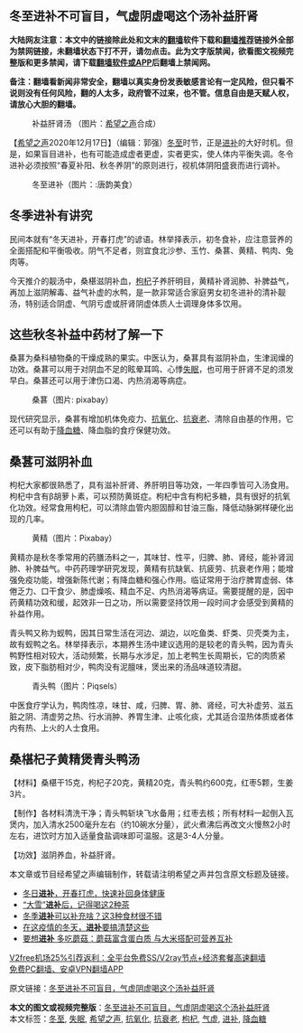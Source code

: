 <h2>冬至进补不可盲目，气虚阴虚喝这个汤补益肝肾</h2> <p class="notice"><b>大陆网友注意：本文中的链接除此处和文末的<a href="https://github.com/bannedbook/fanqiang" >翻墙</a>软件下载和<a href="https://github.com/killgcd/justmysocks/blob/master/README.md">翻墙推荐</a>链接外全部为禁网链接，未翻墙状态下打不开，请勿点击。此为文字版禁闻，欲看图文视频完整版和更多禁闻，请下载<a href="https://github.com/bannedbook/fanqiang">翻墙软件或APP</a>后翻墙上禁闻网。</p><p>备注：翻墙看新闻非常安全，翻墙以真实身份发表敏感言论有一定风险，但只看不说则没有任何风险，翻的人太多，政府管不过来，也不管。信息自由是天赋人权，请放心大胆的翻墙。</b></p>  <div class="entry"> <figure><figcaption>补益肝肾汤 （图片：<a href="https://www.bannedbook.org/bnews/tag/%e5%b8%8c%e6%9c%9b%e4%b9%8b%e5%a3%b0/" class="st_tag internal_tag" rel="tag" title="标签 希望之声 下的日志">希望之声</a>合成）</figcaption></figure> <p>【<span class='wp_keywordlink_affiliate'><a href="https://www.soundofhope.org" title="希望之声" target="_blank">希望之声</a></span>2020年12月17日】（编辑：郭强）<a href="https://www.bannedbook.org/bnews/tag/%E5%86%AC%E8%87%B3/" class="st_tag internal_tag" rel="tag" title="标签 冬至 下的日志">冬至</a>时节，正是<a href="https://www.bannedbook.org/bnews/tag/%E8%BF%9B%E8%A1%A5/" class="st_tag internal_tag" rel="tag" title="标签 进补 下的日志">进补</a>的大好时机。但是，如果盲目进补，也有可能造成虚者更虚，实者更实，使人体内平衡失调。冬令进补必须按照“春夏补阳、秋冬养阴”的原则进行，视机体阴阳盛衰而进行调补。</p> <figure><figcaption>冬至进补（图片：:唐韵美食）</figcaption></figure> <h2>冬季进补有讲究</h2> <p>民间本就有“冬天进补，开春打虎”的谚语。林举择表示，初冬食补，应注意营养的全面搭配和平衡吸收。阴气不足者，则宜食北沙参、玉竹、桑葚、黄精、鸭肉、兔肉等。</p> <p>今天推介的靓汤中，桑椹滋阴补血，<a href="https://www.bannedbook.org/bnews/tag/%e6%9e%b8%e6%9d%9e/" class="st_tag internal_tag" rel="tag" title="标签 枸杞 下的日志">枸杞</a>子养肝明目，黄精补肾润肺、补脾益气，再加上滋阴解毒、益气补虚的水鸭，是一款非常适合家庭男女初冬进补的清补靓汤，特别适合阴虚、气阴亏虚或肝肾阴虚体质人士调理身体多饮用。</p>  <h2>这些秋冬补益中药材了解一下</h2> <p>桑葚为桑科植物桑的干燥成熟的果实。中医认为，桑葚具有滋阴补血，生津润燥的功效。桑葚可以用于对阴血不足的眩晕耳鸣、心悸<a href="https://www.bannedbook.org/bnews/tag/%e5%a4%b1%e7%9c%a0/" class="st_tag internal_tag" rel="tag" title="标签 失眠 下的日志">失眠</a>，也可用于肝肾不足的须发早白。桑葚还可以用于津伤口渴、内热消渴等病症。</p> <figure><figcaption>桑葚（图片: pixabay）</figcaption></figure> <p>现代研究显示，桑葚有增加机体免疫力、<a href="https://www.bannedbook.org/bnews/tag/%E6%8A%97%E6%B0%A7%E5%8C%96/" class="st_tag internal_tag" rel="tag" title="标签 抗氧化 下的日志">抗氧化</a>、<a href="https://www.bannedbook.org/bnews/tag/%E6%8A%97%E8%A1%B0%E8%80%81/" class="st_tag internal_tag" rel="tag" title="标签 抗衰老 下的日志">抗衰老</a>、清除自由基的作用，它还可以有助于<a href="https://www.bannedbook.org/bnews/tag/%E9%99%8D%E8%A1%80%E7%B3%96/" class="st_tag internal_tag" rel="tag" title="标签 降血糖 下的日志">降血糖</a>、降血脂的食疗保健功效。</p> <h2>桑葚可滋阴补血</h2> <p>枸杞大家都很熟悉了，具有滋补肝肾、养肝明目等功效，一年四季皆可入汤食用。枸杞中含有β胡萝卜素，可以预防黄斑症。枸杞中含有枸杞多糖，具有很好的抗氧化功效。经常食用枸杞，可以清除血管内胆固醇和甘油三酯，降低动脉粥样硬化出现的几率。</p>  <figure><figcaption>黄精（图片：Pixabay）</figcaption></figure> <p>黄精亦是秋冬季常用的药膳汤料之一，其味甘、性平，归脾、肺、肾经，能补肾润肺、补脾益气。中药药理学研究发现，黄精有抗缺氧、抗疲劳、抗衰老作用；能增强免疫功能，增强新陈代谢；有降血糖和强心作用。临证常用于治疗脾胃虚弱、体倦乏力、口干食少、肺虚燥咳、精血不足、内热消渴等病证。需要提醒的是，因中药黄精功效和缓，起效非一日之功，所以需要坚持饮用一段时间才会感受到黄精的补益作用。</p> <p>青头鸭又称为蚬鸭，因其日常生活在河边、湖边，以吃鱼类、虾类、贝壳类为主，故有蚬鸭之名。林举择表示，本期养生汤中建议选用的是较老的青头鸭，因为青头鸭野性相对较大，活动频繁，长期与水涉足，加上老鸭生长周期长，它的肉质紧致，皮下脂肪相对少，鸭肉没有泥膻味，煲出来的汤品味道较清甜。</p> <figure><figcaption>青头鸭（图片：Piqsels）</figcaption></figure> <p>中医食疗学认为，鸭肉性凉，味甘、咸，归脾、胃、肺、肾经，可大补虚劳、滋五脏之阴、清虚劳之热、行水消肿、养胃生津、止咳化痰，尤其适合湿热体质或者体内有热、上火的人士食用。</p>  <h2>桑椹杞子黄精煲青头鸭汤</h2> <p>【材料】桑椹干15克，枸杞子20克，黄精20克，青头鸭约600克，红枣5颗，生姜3片。</p> <p>【制作】各材料清洗干净；青头鸭斩块飞水备用；红枣去核；所有材料一起倒入瓦煲内，加入清水2500毫升左右（约10碗水分量），武火煮沸后再改文火慢熬2小时左右，进饮时方加入适量食盐调味即可温服。这是3-4人分量。</p> <p>【功效】滋阴养血，补益肝肾。</p>  <p>本文章或节目经希望之声编辑制作，转载请注明希望之声并包含原文标题及链接。</p> <ul class='op-related-articles' title='相关阅读'> <li><a href='https://www.bannedbook.org/bnews/comments/20201208/1444169.html' target='_blank'>冬日<b>进补</b>，开春打虎，快速补回身体健康</a></li> <li><a href='https://www.bannedbook.org/bnews/comments/20201207/1443632.html' target='_blank'>“大雪”<b>进补</b>后，记得喝这2种茶</a></li> <li><a href='https://www.bannedbook.org/bnews/comments/20201203/1441504.html' target='_blank'>冬季<b>进补</b>可以补充啥？这3种食材很不错</a></li> <li><a href='https://www.bannedbook.org/bnews/comments/20201201/1440165.html' target='_blank'>在这疫情的冬天，<b>进补</b>要搞清楚这些</a></li> <li><a href='https://www.bannedbook.org/bnews/health/20201129/1438956.html' target='_blank'>要想<b>进补</b> 多吃蘑菇：蘑菇富含蛋白质 与大米搭配可营养互补</a></li> </ul> <p class="texttj"> <a href="https://github.com/bannedbook/fanqiang/wiki/V2ray%E6%9C%BA%E5%9C%BA" target="_blank">V2free机场25%引荐返利：全平台免费SS/V2ray节点+经济套餐高速翻墙</a><br/> <a href="https://github.com/bannedbook/fanqiang/wiki/%E7%A6%81%E9%97%BB%E7%BD%91%E5%AE%89%E5%8D%93%E7%BF%BB%E5%A2%99%E6%96%B0%E9%97%BBAPP" target="_blank">免费PC翻墙、安卓VPN翻墙APP</a></p><p>原文链接：<a class="src_link"  href="https://www.soundofhope.org/post/454240" target="_blank">冬至进补不可盲目，气虚阴虚喝这个汤补益肝肾</a></p><a name='sharetosocial'></a>       <div><b>本文的图文或视频完整版</b>：<a href='https://www.bannedbook.org/bnews/comments/20201217/1449719.html'>冬至进补不可盲目，气虚阴虚喝这个汤补益肝肾</a></div>  </div><!--END ENTRY--> <div class="postfooter"> <div>本文标签：<a href="https://www.bannedbook.org/bnews/tag/%E5%86%AC%E8%87%B3/" rel="tag">冬至</a>, <a href="https://www.bannedbook.org/bnews/tag/%e5%a4%b1%e7%9c%a0/" rel="tag">失眠</a>, <a href="https://www.bannedbook.org/bnews/tag/%e5%b8%8c%e6%9c%9b%e4%b9%8b%e5%a3%b0/" rel="tag">希望之声</a>, <a href="https://www.bannedbook.org/bnews/tag/%E6%8A%97%E6%B0%A7%E5%8C%96/" rel="tag">抗氧化</a>, <a href="https://www.bannedbook.org/bnews/tag/%E6%8A%97%E8%A1%B0%E8%80%81/" rel="tag">抗衰老</a>, <a href="https://www.bannedbook.org/bnews/tag/%e6%9e%b8%e6%9d%9e/" rel="tag">枸杞</a>, <a href="https://www.bannedbook.org/bnews/tag/%E6%B0%94%E8%99%9A/" rel="tag">气虚</a>, <a href="https://www.bannedbook.org/bnews/tag/%E8%BF%9B%E8%A1%A5/" rel="tag">进补</a>, <a href="https://www.bannedbook.org/bnews/tag/%E9%99%8D%E8%A1%80%E7%B3%96/" rel="tag">降血糖</a></div>  </div><!--END POSTFOOTER--> 
